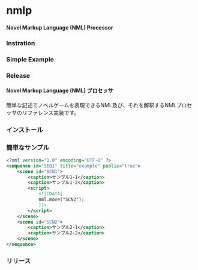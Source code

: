 nmlp
========

#### Novel Markup Language (NML) Processor ####

### Instration ###

### Simple Example ###

### Release ###

#### Novel Markup Language (NML) プロセッサ

簡単な記述でノベルゲームを表現できるNML及び、それを解釈するNMLプロセッサのリファレンス実装です。

### インストール ###

### 簡単なサンプル ###

```xml
<?xml version="1.0" encoding="UTF-8" ?>
<sequence id="SEQ1" title="example" public="true">
    <scene id="SCN1">
        <caption>サンプル1-1</caption>
        <caption>サンプル1-2</caption>
        <script>
            <![CDATA[
            nml.move("SCN2");
            ]]>
        </script>
    </scene>
    <scene id="SCN2">
        <caption>サンプル2-1</caption>
        <caption>サンプル2-2</caption>
    </scene>
</sequence>
```

### リリース ###
